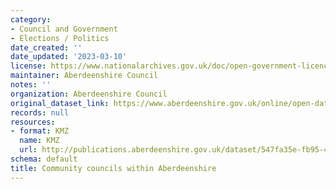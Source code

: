 ```yaml
---
category:
- Council and Government
- Elections / Politics
date_created: ''
date_updated: '2023-03-10'
license: https://www.nationalarchives.gov.uk/doc/open-government-licence/version/3/
maintainer: Aberdeenshire Council
notes: ''
organization: Aberdeenshire Council
original_dataset_link: https://www.aberdeenshire.gov.uk/online/open-data/
records: null
resources:
- format: KMZ
  name: KMZ
  url: http://publications.aberdeenshire.gov.uk/dataset/547fa35e-fb95-49e8-a0a2-281541dbc8a9/resource/a2d0dfbb-5f40-46ed-9a49-8aa45fabf1d6/download/communitycouncilsdata08032023.kmz
schema: default
title: Community councils within Aberdeenshire
---
```

